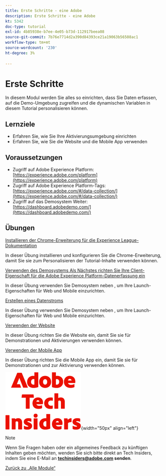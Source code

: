 ```yaml
---
title: Erste Schritte - eine Adobe
description: Erste Schritte - eine Adobe
kt: 5342
doc-type: tutorial
exl-id: 4b85938e-b7ee-4e05-b73d-112917beea08
source-git-commit: 7b76e7714d2a390d84393ce21a19063b56508ac1
workflow-type: tm+mt
source-wordcount: '230'
ht-degree: 3%

---
```


# Erste Schritte

In diesem Modul werden Sie alles so einrichten, dass Sie Daten erfassen, auf die Demo-Umgebung zugreifen und die dynamischen Variablen in diesem Tutorial personalisieren können.

## Lernziele

- Erfahren Sie, wie Sie Ihre Aktivierungsumgebung einrichten
- Erfahren Sie, wie Sie die Website und die Mobile App verwenden

## Voraussetzungen

- Zugriff auf Adobe Experience Platform: [https://experience.adobe.com/platform](https://experience.adobe.com/platform)
- Zugriff auf Adobe Experience Platform-Tags: [https://experience.adobe.com/#/data-collection/](https://experience.adobe.com/#/data-collection/)
- Zugriff auf das Demosystem Weiter: [https://dashboard.adobedemo.com/](https://dashboard.adobedemo.com/)

## Übungen

[Installieren der Chrome-Erweiterung für die Experience League-Dokumentation](./ex1.md)

In dieser Übung installieren und konfigurieren Sie die Chrome-Erweiterung, damit Sie sie zum Personalisieren der Tutorial-Inhalte verwenden können.

[Verwenden des Demosystems Als Nächstes richten Sie Ihre Client-Eigenschaft für die Adobe Experience Platform-Datenerfassung ein](./ex2.md)

In dieser Übung verwenden Sie Demosystem neben , um Ihre Launch-Eigenschaften für Web und Mobile einzurichten.

[Erstellen eines Datenstroms](./ex3.md)

In dieser Übung verwenden Sie Demosystem neben , um Ihre Launch-Eigenschaften für Web und Mobile einzurichten.

[Verwenden der Website](./ex4.md)

In dieser Übung richten Sie die Website ein, damit Sie sie für Demonstrationen und Aktivierungen verwenden können.

[Verwenden der Mobile App](./ex5.md)

In dieser Übung richten Sie die Mobile App ein, damit Sie sie für Demonstrationen und zur Aktivierung verwenden können.

![Tech Insiders](./../../../assets/images/techinsiders.png){width="50px" align="left"}

>[!NOTE]
>
>Wenn Sie Fragen haben oder ein allgemeines Feedback zu künftigen Inhalten geben möchten, wenden Sie sich bitte direkt an Tech Insiders, indem Sie eine E-Mail an **techinsiders@adobe.com senden**.

[Zurück zu „Alle Module“](../../../overview.md)
